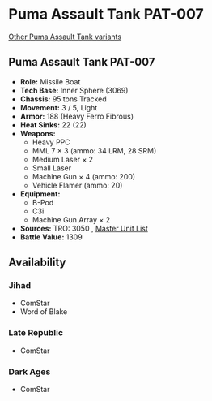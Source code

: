 # Puma Assault Tank PAT-007 

[Other Puma Assault Tank variants](../puma_assault_tank.md) 

## Puma Assault Tank PAT-007 

- **Role:** Missile Boat 
- **Tech Base:** Inner Sphere (3069) 
- **Chassis:** 95 tons Tracked 
- **Movement:** 3 / 5, Light 
- **Armor:** 188 (Heavy Ferro Fibrous) 
- **Heat Sinks:** 22 (22) 
- **Weapons:** 
  - Heavy PPC 
  - MML 7 × 3 (ammo: 34 LRM, 28 SRM) 
  - Medium Laser × 2 
  - Small Laser 
  - Machine Gun × 4 (ammo: 200) 
  - Vehicle Flamer (ammo: 20) 
- **Equipment:** 
  - B-Pod 
  - C3i 
  - Machine Gun Array × 2 
- **Sources:** TRO: 3050 , [Master Unit List](http://masterunitlist.info/Unit/Details/2601) 
- **Battle Value:** 1309 

## Availability 

### Jihad 

- ComStar 
- Word of Blake 

### Late Republic 

- ComStar 

### Dark Ages 

- ComStar 

